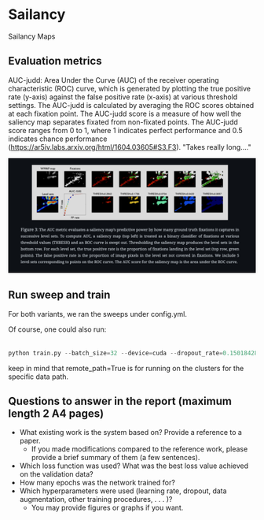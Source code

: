 # Sailancy
Sailancy Maps

## Evaluation metrics

AUC-judd: Area Under the Curve (AUC) of the receiver operating characteristic (ROC) curve, which is generated by plotting the true positive rate (y-axis) against the false positive rate (x-axis) at various threshold settings. The AUC-judd is calculated by averaging the ROC scores obtained at each fixation point. The AUC-judd score is a measure of how well the saliency map separates fixated from non-fixated points. The AUC-judd score ranges from 0 to 1, where 1 indicates perfect performance and 0.5 indicates chance performance (https://ar5iv.labs.arxiv.org/html/1604.03605#S3.F3). "Takes really long...."

![auc-judd](images/auc-judd.png)

## Run sweep and train
For both variants, we ran the sweeps under config.yml.

Of course, one could also run:
```python

python train.py --batch_size=32 --device=cuda --dropout_rate=0.15018428136362405 --epochs=181 --log=True --log_steps=10 --lr=0.005448387537071393 --momentum=0.9893223997808792 --num_workers=10 --remote_path=True --seed=1 --val_steps=1
```
keep in mind that remote_path=True is for running on the clusters for the specific data path.

## Questions to answer in the report (maximum length 2 A4 pages)
- What existing work is the system based on? Provide a reference to a paper.
  - If you made modifications compared to the reference work, please provide a brief summary of them (a few sentences).
- Which loss function was used? What was the best loss value achieved on the validation data?
- How many epochs was the network trained for?
- Which hyperparameters were used (learning rate, dropout, data augmentation, other training procedures, . . . )? 
  - You may provide figures or graphs if you want.